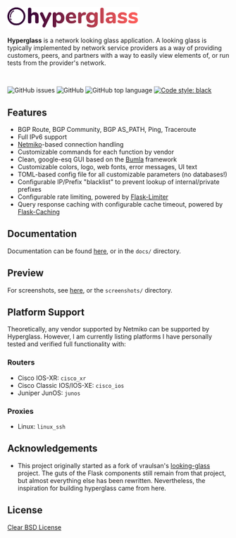 <img src="hyperglass/static/images/hyperglass-dark.png" width=300></img>

**Hyperglass** is a network looking glass application. A looking glass is typically implemented by network service providers as a way of providing customers, peers, and partners with a way to easily view elements of, or run tests from the provider's network.

<br>

![GitHub issues](https://img.shields.io/github/issues/checktheroads/hyperglass.svg)
![GitHub](https://img.shields.io/github/license/checktheroads/hyperglass.svg)
![GitHub top language](https://img.shields.io/github/languages/top/checktheroads/hyperglass.svg)
[![Code style: black](https://img.shields.io/badge/code%20style-black-000000.svg)](https://github.com/ambv/black)


## Features
- BGP Route, BGP Community, BGP AS_PATH, Ping, Traceroute
- Full IPv6 support
- [Netmiko](https://github.com/ktbyers/netmiko)-based connection handling
- Customizable commands for each function by vendor
- Clean, google-esq GUI based on the [Bumla](https://bulma.io) framework
- Customizable colors, logo, web fonts, error messages, UI text
- TOML-based config file for all customizable parameters (no databases!)
- Configurable IP/Prefix "blacklist" to prevent lookup of internal/private prefixes
- Configurable rate limiting, powered by [Flask-Limiter](https://github.com/alisaifee/flask-limiter)
- Query response caching with configurable cache timeout, powered by [Flask-Caching](https://github.com/sh4nks/flask-caching)

## Documentation

Documentation can be found [here](https://hyperglass.readthedocs.io), or in the `docs/` directory.

## Preview

For screenshots, see [here](screenshots.md), or the `screenshots/` directory.

## Platform Support
Theoretically, any vendor supported by Netmiko can be supported by Hyperglass. However, I am currently listing platforms I have personally tested and verified full functionality with:

### Routers
- Cisco IOS-XR: `cisco_xr`
- Cisco Classic IOS/IOS-XE: `cisco_ios`
- Juniper JunOS: `junos`

### Proxies
- Linux: `linux_ssh`

## Acknowledgements
- This project originally started as a fork of vraulsan's [looking-glass](https://github.com/vraulsan/looking-glass) project. The guts of the Flask components still remain from that project, but almost everything else has been rewritten. Nevertheless, the inspiration for building hyperglass came from here.

## License
[Clear BSD License](https://github.com/checktheroads/hyperglass/master/LICENSE)
